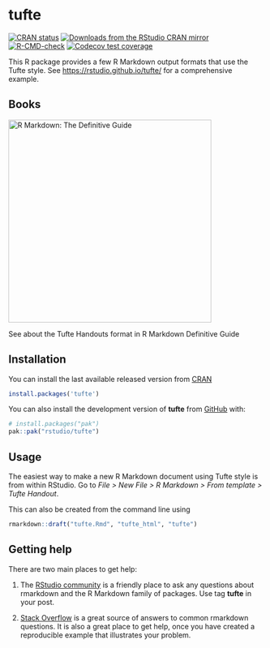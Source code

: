 
<!-- README.md is generated from README.Rmd. Please edit that file -->

# tufte

<!-- badges: start -->

[![CRAN
status](https://www.r-pkg.org/badges/version/tufte)](https://CRAN.R-project.org/package=tufte)
[![Downloads from the RStudio CRAN
mirror](https://cranlogs.r-pkg.org/badges/tufte)](https://cran.r-project.org/package=tufte)
[![R-CMD-check](https://github.com/rstudio/tufte/actions/workflows/R-CMD-check.yaml/badge.svg)](https://github.com/rstudio/tufte/actions/workflows/R-CMD-check.yaml)
[![Codecov test
coverage](https://codecov.io/gh/rstudio/tufte/graph/badge.svg)](https://app.codecov.io/gh/rstudio/tufte)
<!-- badges: end -->

This R package provides a few R Markdown output formats that use the
Tufte style. See <https://rstudio.github.io/tufte/> for a comprehensive
example.

## Books

<a href="https://bookdown.org/yihui/rmarkdown/tufte-handouts.html"><img src="https://bookdown.org/yihui/rmarkdown/images/cover.png" alt="R Markdown: The Definitive Guide" class="book" height="400"/></a>

See about the Tufte Handouts format in R Markdown Definitive Guide

## Installation

You can install the last available released version from
[CRAN](https://cran.r-project.org/package=tufte)

``` r
install.packages('tufte')
```

You can also install the development version of **tufte** from
[GitHub](https://github.com/) with:

``` r
# install.packages("pak")
pak::pak("rstudio/tufte")
```

## Usage

The easiest way to make a new R Markdown document using Tufte style is
from within RStudio. Go to *File \> New File \> R Markdown \> From
template \> Tufte Handout*.

This can also be created from the command line using

``` r
rmarkdown::draft("tufte.Rmd", "tufte_html", "tufte")
```

## Getting help

There are two main places to get help:

1.  The [RStudio
    community](https://community.rstudio.com/c/r-markdown/10) is a
    friendly place to ask any questions about rmarkdown and the R
    Markdown family of packages. Use tag **tufte** in your post.

2.  [Stack
    Overflow](https://stackoverflow.com/questions/tagged/r-markdown+tufte)
    is a great source of answers to common rmarkdown questions. It is
    also a great place to get help, once you have created a reproducible
    example that illustrates your problem.
